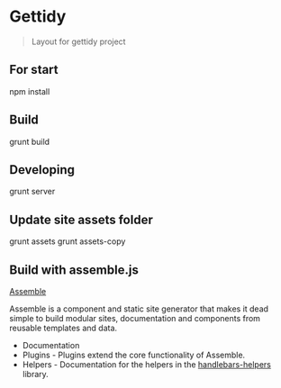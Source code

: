# Gettidy

> Layout for gettidy project

## For start
npm install

## Build
grunt build

## Developing
grunt server

## Update site assets folder
grunt assets
grunt assets-copy

## Build with assemble.js

[Assemble](http://assemble.io/)

Assemble is a component and static site generator that makes it dead simple to build modular sites, documentation and components from reusable templates and data.

* Documentation
* Plugins - Plugins extend the core functionality of Assemble.
* Helpers - Documentation for the helpers in the [handlebars-helpers](http://github.com/assemble/handlebars-helpers) library.
